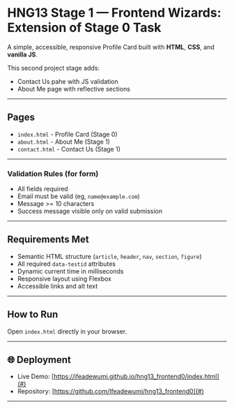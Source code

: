 # HNG13 Stage 1 — Frontend Wizards: Extension of Stage 0 Task

A simple, accessible, responsive Profile Card built with **HTML**, **CSS**, and **vanilla JS**.

This second project stage adds:
- Contact Us pahe with JS validation
- About Me page with reflective sections

---

## Pages
- `index.html`  - Profile Card (Stage 0)
- `about.html` - About Me (Stage 1)
- `contact.html` - Contact Us (Stage 1)

---

### Validation Rules (for form)
- All fields required
- Email must be valid (eg, `name@example.com`)
- Message >= 10 characters
- Success message visible only on valid submission

---
## Requirements Met
- Semantic HTML structure (`article`, `header`, `nav`, `section`, `figure`)
- All required `data-testid` attributes
- Dynamic current time in milliseconds
- Responsive layout using Flexbox
- Accessible links and alt text

---

## How to Run
Open `index.html` directly in your browser.

---

## 🌐 Deployment
- Live Demo: [https://ifeadewumi.github.io/hng13_frontend0/index.html](#)
- Repository: [https://github.com/Ifeadewumi/hng13_frontend0](#)

---


